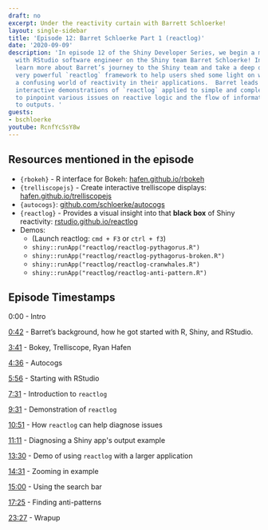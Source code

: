 ```yaml
---
draft: no
excerpt: Under the reactivity curtain with Barrett Schloerke!
layout: single-sidebar
title: 'Episode 12: Barret Schloerke Part 1 (reactlog)'
date: '2020-09-09'
description: 'In episode 12 of the Shiny Developer Series, we begin a multi-part series
  with RStudio software engineer on the Shiny team Barret Schloerke! In part 1 we
  learn more about Barret’s journey to the Shiny team and take a deep dive into the
  very powerful `reactlog` framework to help users shed some light on what can be
  a confusing world of reactivity in their applications.  Barret leads us through
  interactive demonstrations of `reactlog` applied to simple and complex applications
  to pinpoint various issues on reactive logic and the flow of information from inputs
  to outputs. '
guests: 
- bschloerke
youtube: RcnfYcSsY8w
---
```


## Resources mentioned in the episode

* `{rbokeh}` - R interface for Bokeh: [hafen.github.io/rbokeh](https://hafen.github.io/rbokeh/)
* `{trelliscopejs}` - Create interactive trelliscope displays: [hafen.github.io/trelliscopejs](https://hafen.github.io/trelliscopejs/index.html)
* `{autocogs}`: [github.com/schloerke/autocogs](https://github.com/schloerke/autocogs)
* `{reactlog}` - Provides a visual insight into that __black box__ of Shiny reactivity: [rstudio.github.io/reactlog](https://rstudio.github.io/reactlog)
* Demos:
  * (Launch reactlog: `cmd + F3` or `ctrl + f3`)
  * `shiny::runApp("reactlog/reactlog-pythagorus.R")`
  * `shiny::runApp("reactlog/reactlog-pythagorus-broken.R")`
  * `shiny::runApp("reactlog/reactlog-cranwhales.R")`
  * `shiny::runApp("reactlog/reactlog-anti-pattern.R")`

## Episode Timestamps

0:00 - Intro

[0:42](https://www.youtube.com/watch?v=RcnfYcSsY8w&t=0m42s) - Barret’s background, how he got started with R, Shiny, and RStudio.

[3:41](https://www.youtube.com/watch?v=RcnfYcSsY8w&t=3m41s) - Bokey, Trelliscope, Ryan Hafen

[4:36](https://www.youtube.com/watch?v=RcnfYcSsY8w&t=4m36s) - Autocogs

[5:56](https://www.youtube.com/watch?v=RcnfYcSsY8w&t=5m56s) - Starting with RStudio

[7:31](https://www.youtube.com/watch?v=RcnfYcSsY8w&t=7m31s) - Introduction to `reactlog`

[9:31](https://www.youtube.com/watch?v=RcnfYcSsY8w&t=9m31s) - Demonstration of `reactlog`

[10:51](https://www.youtube.com/watch?v=RcnfYcSsY8w&t=10m51s) - How `reactlog` can help diagnose issues

[11:11](https://www.youtube.com/watch?v=RcnfYcSsY8w&t=11m11s) - Diagnosing a Shiny app's output example

[13:30](https://www.youtube.com/watch?v=RcnfYcSsY8w&t=11m11s) - Demo of using `reactlog` with a larger application

[14:31](https://www.youtube.com/watch?v=RcnfYcSsY8w&t=14m31s) - Zooming in example

[15:00](https://www.youtube.com/watch?v=RcnfYcSsY8w&t=15m00s) - Using the search bar

[17:25](https://www.youtube.com/watch?v=RcnfYcSsY8w&t=17m25s) - Finding anti-patterns

[23:27](https://www.youtube.com/watch?v=RcnfYcSsY8w&t=23m27s) - Wrapup
